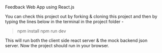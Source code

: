 Feedback Web App using React.js


You can check this project out by forking & cloning this project and then by typing the lines below in the terminal in the project folder -
> npm install
> npm run dev

This will run both the client side react server & the mock backend json server. Now the project should run in your browser.
